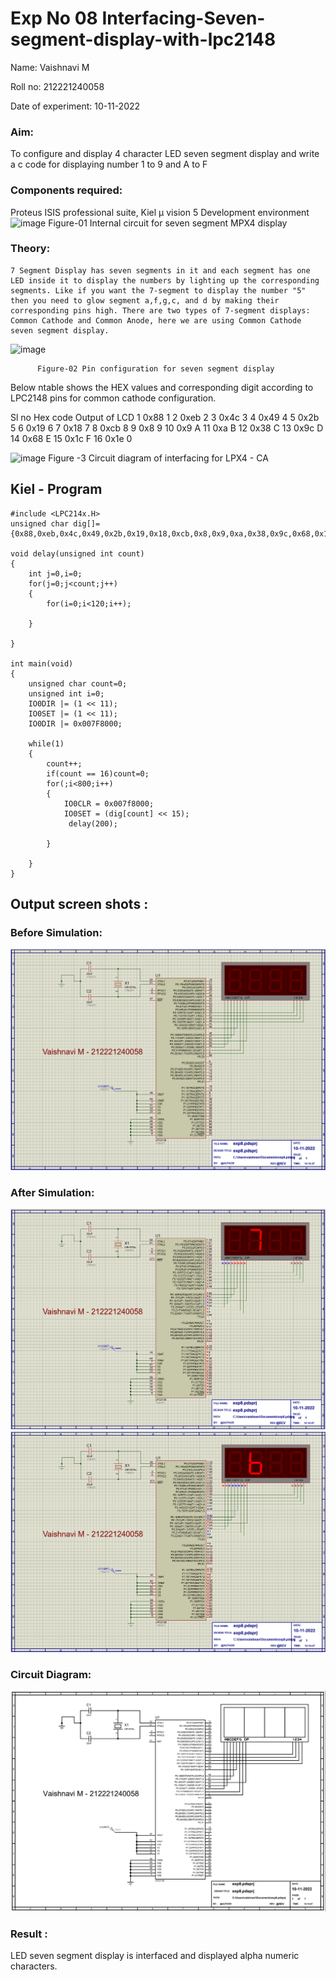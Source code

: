 # Exp No 08 Interfacing-Seven-segment-display-with-lpc2148

Name: Vaishnavi M

Roll no: 212221240058

Date of experiment: 10-11-2022

### Aim: 
To configure and display 4 character LED seven segment display and write a c code for displaying number 1 to 9 and A to F 
### Components required: 
Proteus ISIS professional suite, Kiel μ vision 5 Development environment 
 ![image](https://user-images.githubusercontent.com/36288975/201021692-efa39349-1a3c-4737-aadc-1843b954c78d.png)
Figure-01 Internal circuit for seven segment MPX4 display

### Theory: 
	7 Segment Display has seven segments in it and each segment has one LED inside it to display the numbers by lighting up the corresponding segments. Like if you want the 7-segment to display the number "5" then you need to glow segment a,f,g,c, and d by making their corresponding pins high. There are two types of 7-segment displays: Common Cathode and Common Anode, here we are using Common Cathode seven segment display.
   ![image](https://user-images.githubusercontent.com/36288975/201021740-565b47cd-26d8-4e54-a092-eef7a0a85278.png)
 
          Figure-02 Pin configuration for seven segment display  


Below ntable shows the HEX values and corresponding digit according to LPC2148 pins for common cathode configuration.



Sl no 	Hex code 	Output of LCD
1	0x88	1
2	0xeb	2
3	0x4c	3
4	0x49	4
5	0x2b	5
6	0x19	6
7	0x18	7
8	0xcb	8
9	0x8	9
10	0x9	A
11	0xa	B
12	0x38	C
13	0x9c	D
14	0x68	E
15	0x1c 	F
16	0x1e	0


![image](https://user-images.githubusercontent.com/36288975/201021930-7efe2b15-b0de-4d52-b87d-329fe6b91c89.png)
        Figure -3 Circuit diagram of interfacing for LPX4 - CA

## Kiel - Program 
```
#include <LPC214x.H>
unsigned char dig[]= {0x88,0xeb,0x4c,0x49,0x2b,0x19,0x18,0xcb,0x8,0x9,0xa,0x38,0x9c,0x68,0x1c,0x1e};

void delay(unsigned int count)
{
	int j=0,i=0;
	for(j=0;j<count;j++)
	{
		for(i=0;i<120;i++);
		
	}
	
}

int main(void)
{
	unsigned char count=0;
	unsigned int i=0;
	IO0DIR |= (1 << 11);
	IO0SET |= (1 << 11);
	IO0DIR |= 0x007F8000;
	
	while(1)
	{
		count++;
		if(count == 16)count=0;
		for(;i<800;i++)
		{
			IO0CLR = 0x007f8000;
			IO0SET = (dig[count] << 15);
			 delay(200);
			
		}
		
	}
}
```
##  Output screen shots :
### Before Simulation:
![off](./exp8off.png)
### After Simulation:
![on](./exp8on7.png)
![on](./exp8onb.png)
### Circuit Diagram:
![circuit](./exp8circuit.png)
### Result :
LED seven segment display is interfaced and displayed alpha numeric characters.

